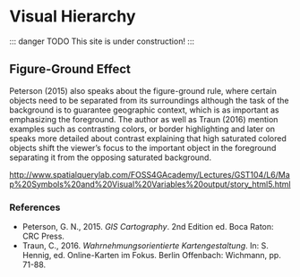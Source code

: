 # Visual Hierarchy 
::: danger TODO
This site is under construction!
:::
## Figure-Ground Effect 

Peterson (2015) also speaks about the figure-ground rule, where certain objects need to be separated from its surroundings although the task of the background is to guarantee geographic context, which is as important as emphasizing the foreground. The author as well as Traun (2016) mention examples such as contrasting colors, or border highlighting and later on speaks more detailed about contrast explaining that high saturated colored objects shift the viewer’s focus to the important object in the foreground separating it from the opposing saturated background.

http://www.spatialquerylab.com/FOSS4GAcademy/Lectures/GST104/L6/Map%20Symbols%20and%20Visual%20Variables%20output/story_html5.html

### References
- Peterson, G. N., 2015. *GIS Cartography*. 2nd Edition ed. Boca Raton: CRC Press.
- Traun, C., 2016. *Wahrnehmungsorientierte Kartengestaltung*. In: S. Hennig, ed. Online-Karten im Fokus. Berlin Offenbach: Wichmann, pp. 71-88.